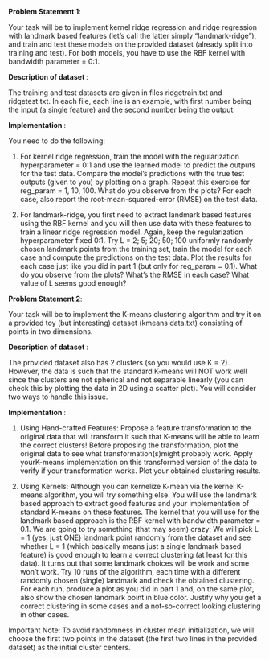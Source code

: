 <b>Problem Statement 1</b>:

Your task will be to implement kernel ridge regression and ridge regression with landmark based features (let’s call the latter simply “landmark-ridge”), and train and test these models on the provided dataset (already split into training and test). For both models, you have to use the RBF kernel with bandwidth parameter = 0:1. 

<b> Description of dataset </b>:

The training and test datasets are given in files ridgetrain.txt and ridgetest.txt. In each file, each line is an example, with first
number being the input (a single feature) and the second number being the output.

<b> Implementation </b>:

You need to do the following:

1. For kernel ridge regression, train the model with the regularization hyperparameter = 0:1 and use the
learned model to predict the outputs for the test data. Compare the model’s predictions with the true test
outputs (given to you) by plotting on a graph. Repeat this exercise for reg_param = 1, 10, 100. What do you observe from the plots? For
each case, also report the root-mean-squared-error (RMSE) on the test data.

2. For landmark-ridge, you first need to extract landmark based features using the RBF kernel and you will
then use data with these features to train a linear ridge regression model. Again, keep the regularization
hyperparameter fixed 0:1. Try L = 2; 5; 20; 50; 100 uniformly randomly chosen landmark points
from the training set, train the model for each case and compute the predictions on the test data. Plot the
results for each case just like you did in part 1 (but only for reg_param = 0.1). What do you observe from the
plots? What’s the RMSE in each case? What value of L seems good enough?

<b>Problem Statement 2</b>:

Your task will be to implement the K-means clustering algorithm and try it on a provided toy (but interesting) dataset (kmeans data.txt) consisting of points in two dimensions.

<b> Description of dataset </b>:

The provided dataset also has 2 clusters (so you would use K = 2). However, the data is such that the
standard K-means will NOT work well since the clusters are not spherical and not separable linearly (you can
check this by plotting the data in 2D using a scatter plot). You will consider two ways to handle this issue.

<b> Implementation </b>:

1. Using Hand-crafted Features: Propose a feature transformation to the original data that will transform it
such that K-means will be able to learn the correct clusters! Before proposing the transformation, plot the
original data to see what transformation(s)might probably work. Apply yourK-means implementation on
this transformed version of the data to verify if your transformation works. Plot your obtained clustering
results.

2. Using Kernels: Although you can kernelize K-mean via the kernel K-means algorithm, you will try
something else. You will use the landmark based approach to extract good features and your implementation
of standard K-means on these features. The kernel that you will use for the landmark based approach
is the RBF kernel with bandwidth parameter = 0.1. 
We are going to try something (that may seem) crazy: We will pick L = 1 (yes, just ONE) landmark point randomly
from the dataset and see whether L = 1 (which basically means just a single landmark based feature) is
good enough to learn a correct clustering (at least for this data). It turns out that some landmark choices
will be work and some won’t work. Try 10 runs of the algorithm, each time with a different randomly
chosen (single) landmark and check the obtained clustering. For each run, produce a plot as you did in
part 1 and, on the same plot, also show the chosen landmark point in blue color. Justify why you get a
correct clustering in some cases and a not-so-correct looking clustering in other cases.

Important Note: To avoid randomness in cluster mean initialization, we will choose the first two points in the
dataset (the first two lines in the provided dataset) as the initial cluster centers.
